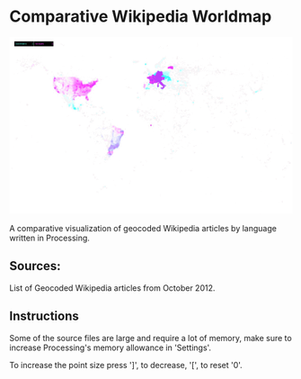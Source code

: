 # Comparative Wikipedia Worldmap
![Geocoded Wikipedia Articles by language](https://github.com/Tobystereo/WikipediaWorldmap/blob/master/preview_overlay.gif?raw=true)

A comparative visualization of geocoded Wikipedia articles by language written in Processing.

## Sources:
List of Geocoded Wikipedia articles from October 2012.


## Instructions
Some of the source files are large and require a lot of memory, make sure to increase Processing's memory allowance in 'Settings'.

To increase the point size press ']', to decrease, '[', to reset '0'.
